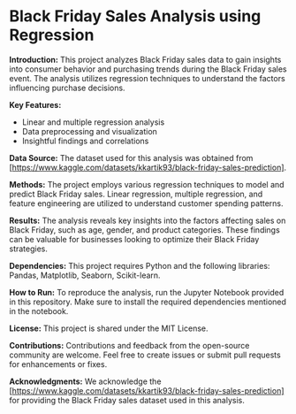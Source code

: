 # Black Friday Sales Analysis using Regression

**Introduction:**
This project analyzes Black Friday sales data to gain insights into consumer behavior and purchasing trends during the Black Friday sales event. The analysis utilizes regression techniques to understand the factors influencing purchase decisions.

**Key Features:**
- Linear and multiple regression analysis
- Data preprocessing and visualization
- Insightful findings and correlations

**Data Source:**
The dataset used for this analysis was obtained from [https://www.kaggle.com/datasets/kkartik93/black-friday-sales-prediction].

**Methods:**
The project employs various regression techniques to model and predict Black Friday sales. Linear regression, multiple regression, and feature engineering are utilized to understand customer spending patterns.

**Results:**
The analysis reveals key insights into the factors affecting sales on Black Friday, such as age, gender, and product categories. These findings can be valuable for businesses looking to optimize their Black Friday strategies.

**Dependencies:**
This project requires Python and the following libraries: Pandas, Matplotlib, Seaborn, Scikit-learn.

**How to Run:**
To reproduce the analysis, run the Jupyter Notebook provided in this repository. Make sure to install the required dependencies mentioned in the notebook.

**License:**
This project is shared under the MIT License.

**Contributions:**
Contributions and feedback from the open-source community are welcome. Feel free to create issues or submit pull requests for enhancements or fixes.

**Acknowledgments:**
We acknowledge the [https://www.kaggle.com/datasets/kkartik93/black-friday-sales-prediction] for providing the Black Friday sales dataset used in this analysis.


